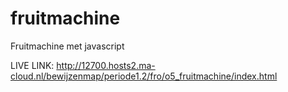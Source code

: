 # fruitmachine
Fruitmachine met javascript

LIVE LINK: http://12700.hosts2.ma-cloud.nl/bewijzenmap/periode1.2/fro/o5_fruitmachine/index.html
